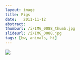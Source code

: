```yaml
---
layout: image
title: Pigs
date:   2011-11-12
abstract: 
thumburl: /i/IMG_0088_thumb.jpg
slideurl: /i/IMG_0088.jpg
tags: [bw, animals, hi]
---
```

![]({{site.url}}/i/IMG_0088.jpg)

